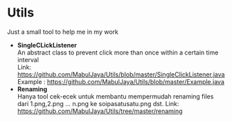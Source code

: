 # Utils
Just a small tool to help me in my work  
* __SingleCLickListener__<br/>
  An abstract class to prevent click more than once within a certain time interval<br/>
  Link: https://github.com/MabulJaya/Utils/blob/master/SingleClickListener.java  
  Example : https://github.com/MabulJaya/Utils/blob/master/Example.java
* __Renaming__<br/>
  Hanya tool cek-ecek untuk membantu mempermudah renaming files dari 1.png,2.png ... n.png ke soipasatusatu.png dst. 
  Link: https://github.com/MabulJaya/Utils/tree/master/renaming
